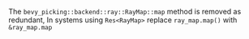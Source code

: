 The `bevy_picking::backend::ray::RayMap::map` method is removed as redundant,
In systems using `Res<RayMap>` replace `ray_map.map()` with `&ray_map.map`

